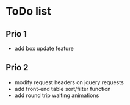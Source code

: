 # ToDo list

## Prio 1

- add box update feature

## Prio 2

- modify request headers on jquery requests
- add front-end table sort/filter function
- add round trip waiting animations
